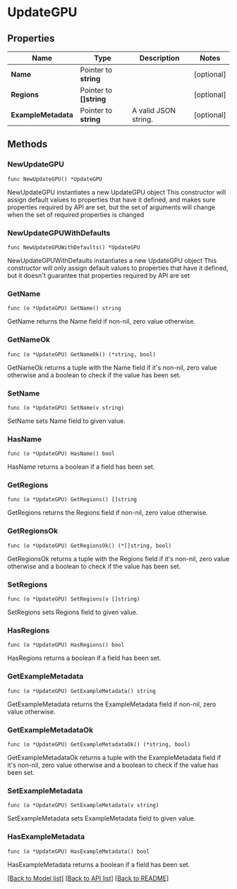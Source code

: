 # UpdateGPU

## Properties

Name | Type | Description | Notes
------------ | ------------- | ------------- | -------------
**Name** | Pointer to **string** |  | [optional] 
**Regions** | Pointer to **[]string** |  | [optional] 
**ExampleMetadata** | Pointer to **string** | A valid JSON string. | [optional] 

## Methods

### NewUpdateGPU

`func NewUpdateGPU() *UpdateGPU`

NewUpdateGPU instantiates a new UpdateGPU object
This constructor will assign default values to properties that have it defined,
and makes sure properties required by API are set, but the set of arguments
will change when the set of required properties is changed

### NewUpdateGPUWithDefaults

`func NewUpdateGPUWithDefaults() *UpdateGPU`

NewUpdateGPUWithDefaults instantiates a new UpdateGPU object
This constructor will only assign default values to properties that have it defined,
but it doesn't guarantee that properties required by API are set

### GetName

`func (o *UpdateGPU) GetName() string`

GetName returns the Name field if non-nil, zero value otherwise.

### GetNameOk

`func (o *UpdateGPU) GetNameOk() (*string, bool)`

GetNameOk returns a tuple with the Name field if it's non-nil, zero value otherwise
and a boolean to check if the value has been set.

### SetName

`func (o *UpdateGPU) SetName(v string)`

SetName sets Name field to given value.

### HasName

`func (o *UpdateGPU) HasName() bool`

HasName returns a boolean if a field has been set.

### GetRegions

`func (o *UpdateGPU) GetRegions() []string`

GetRegions returns the Regions field if non-nil, zero value otherwise.

### GetRegionsOk

`func (o *UpdateGPU) GetRegionsOk() (*[]string, bool)`

GetRegionsOk returns a tuple with the Regions field if it's non-nil, zero value otherwise
and a boolean to check if the value has been set.

### SetRegions

`func (o *UpdateGPU) SetRegions(v []string)`

SetRegions sets Regions field to given value.

### HasRegions

`func (o *UpdateGPU) HasRegions() bool`

HasRegions returns a boolean if a field has been set.

### GetExampleMetadata

`func (o *UpdateGPU) GetExampleMetadata() string`

GetExampleMetadata returns the ExampleMetadata field if non-nil, zero value otherwise.

### GetExampleMetadataOk

`func (o *UpdateGPU) GetExampleMetadataOk() (*string, bool)`

GetExampleMetadataOk returns a tuple with the ExampleMetadata field if it's non-nil, zero value otherwise
and a boolean to check if the value has been set.

### SetExampleMetadata

`func (o *UpdateGPU) SetExampleMetadata(v string)`

SetExampleMetadata sets ExampleMetadata field to given value.

### HasExampleMetadata

`func (o *UpdateGPU) HasExampleMetadata() bool`

HasExampleMetadata returns a boolean if a field has been set.


[[Back to Model list]](../README.md#documentation-for-models) [[Back to API list]](../README.md#documentation-for-api-endpoints) [[Back to README]](../README.md)


